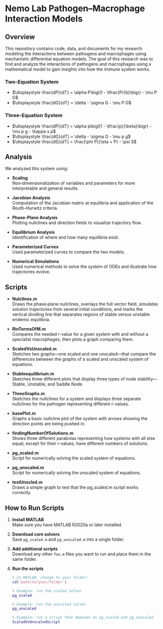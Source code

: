 # Nemo Lab Pathogen–Macrophage Interaction Models

## Overview

This repository contains code, data, and documents for my research modeling the interactions between pathogens and macrophages using mechanistic differential equation models. The goal of this research was to find and analyze the interactions of pathogens and macrophages using a mathematical model to gain insights into how the immune system works.

### Two-Equation System

- $\displaystyle \frac{dP}{dT} = \alpha P\bigl(1 - \tfrac{P}{b}\bigr) - \mu P G$
- $\displaystyle \frac{dG}{dT} = \delta - \sigma G - \mu P G$

### Three-Equation System

- $\displaystyle \frac{dP}{dT} = \alpha p\bigl(1 - \tfrac{p}{\beta}\bigr) - \mu p g - \kappa s p$
- $\displaystyle \frac{dG}{dT} = \delta - \sigma G - \mu p g$
- $\displaystyle \frac{dS}{dT} = \frac{\phi P}{\eta + P} - \psi S$

## Analysis

We analyzed this system using:

- **Scaling**  
  Non‐dimensionalization of variables and parameters for more interpretable and general results.

- **Jacobian Analysis**  
  Computation of the Jacobian matrix at equilibria and application of the Routh–Hurwitz criteria.

- **Phase-Plane Analysis**  
  Plotting nullclines and direction fields to visualize trajectory flow.

- **Equilibrium Analysis**  
  Identification of where and how many equilibria exist.

- **Parameterized Curves**  
  Used parameterized curves to compare the two models.

- **Numerical Simulations**  
  Used numerical methods to solve the system of ODEs and illustrate how trajectories evolve.

## Scripts

- **Nulclines.m**  
  Draws the phase‐plane nullclines, overlays the full vector field, simulates solution trajectories from several initial conditions, and marks the vertical dividing line that separates regions of stable versus unstable endemic equilibria.

- **RinTermsOfM.m**  
  Compares the needed r-value for a given system with and without a specialist macrophages, then plots a graph comparing them.

- **ScaledVsUnscaled.m**  
  Sketches two graphs—one scaled and one unscaled—that compare the differences between the graphs of a scaled and unscaled system of equations.

- **Stableequilibrium.m**  
  Sketches three different plots that display three types of node stability—Stable, Unstable, and Saddle Node.

- **ThreeGraphs.m**  
  Sketches the nullclines for a system and displays three separate nullclines for the pathogen representing different r-values.

- **basePlot.m**  
  Graphs a basic nullcline plot of the system with arrows showing the direction points are being pushed in.

- **findingNumberOfSolutions.m**  
  Shows three different parabolas representing how systems with all else equal, except for their r-values, have different numbers of solutions.

- **pg_scaled.m**  
  Script for numerically solving the scaled system of equations.

- **pg_unscaled.m**  
  Script for numerically solving the unscaled system of equations.

- **testUnscled.m**  
  Draws a simple graph to test that the pg_scaled.m script works correctly.

## How to Run Scripts

1. **Install MATLAB**  
   Make sure you have MATLAB R2020a or later installed.

2. **Download core solvers**  
   Save `pg_scaled.m` and `pg_unscaled.m` into a single folder.

3. **Add additional scripts**  
   Download any other `foo.m` files you want to run and place them in the same folder.

4. **Run the scripts**  
   ```matlab
   % In MATLAB, change to your folder:
   cd('path/to/your/folder')

   % Example: run the scaled solver
   pg_scaled

   % Example: run the unscaled solver
   pg_unscaled

   % Example: run a script that depends on pg_scaled and pg_unscaled
   ScaledVsUnscaledScript
